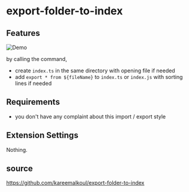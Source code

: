 # export-folder-to-index

## Features

![Demo](https://github.com/kareemalkoul/export-folder-to-index/blob/master/screenshots/usage.gif)

by calling the command,

- create `index.ts` in the same directory with opening file if needed
- add `export * from ${fileName}` to `index.ts` or `index.js` with sorting lines if needed

## Requirements

- you don't have any complaint about this import / export style

## Extension Settings

Nothing.

## source

https://github.com/kareemalkoul/export-folder-to-index
